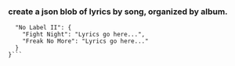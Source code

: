 ### create a json blob of lyrics by song, organized by album.
  ```ruby{
    "No Label II": {
      "Fight Night": "Lyrics go here...",
      "Freak No More": "Lyrics go here..."
    }
  }```

